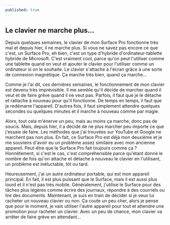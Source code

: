 ```yaml
---
published: true
---
```

## Le clavier ne marche plus...

Depuis quelques semaines, le clavier de mon Surface Pro fonctionne très mal et depuis hier, il ne marche plus. Si vous ne savez pas encore ce que c'est, un Surface Pro, eh bien, c'est un type d'hybride d'ordinateur-tablette hybride de Microsoft. C'est vraiment cool, parce qu'on peut l'utiliser comme une tablette quand on veut et ajouter le clavier pour l'utiliser comme un ordinateur si on le souhaite. Le clavier s'attache à l'écran grâce à une sorte de connexion magnétique. Ça marche très bien, quand ça marche...

Comme je l'ai dit, ces dernières semaines, le fonctionnement de mon clavier est devenu très imprévisible. Il me semble qu'il décide de marcher quand il veut et de faire grève quand il ne veut pas. Parfois, il faut que je le détache et rattache à nouveau pour qu'il fonctionne. De temps en temps, il faut que je redémarre l'appareil. D'autres fois, il faut simplement attendre quelques secondes ou quelques minutes et il marche à nouveau comme par magie.

Alors, tout cela m'énerve un peu, mais au moins ça marche, donc pas de soucis. Mais, depuis hier, il a décidé de ne plus marcher peu importe ce que j'essaie de faire. Les méthodes que j'ai trouvées sur YouTube et Google ne marchent pas non plus. En fait, ce Surface Pro est déjà mon deuxième et je me souviens d'avoir eu un problème assez similaire avec mon ancienne appareil. Peut-être que le Surface Pro fait toujours comme ça ? Honnêtement, si c'est le cas, c'est compréhensible parce qu'étant donné le nombre de fois qu'on attache et détache à nouveau le clavier en l'utilisant, un problème est inéluctable, tôt ou tard.

Heureusement, j'ai un autre ordinateur portable, qui est mon appareil principal. En fait, il est plus puissant que le Surface, mais il est aussi plus lourd et il n'est pas très mobile. Généralement, j'utilise le Surface pour des tâches plus légères comme écrire des journaux, répondre à des courriels ou lire des documents. Maintenant, je suis en train de décider si je veux lui racheter un nouveau clavier ou non. Ça coute un peu cher, alors je pense que pour le moment, je vais utiliser l'autre appareil pour tout et attendre une promotion pour racheter un clavier. Avec un peu de chance, mon clavier va arrêter de faire grève en attendant...
